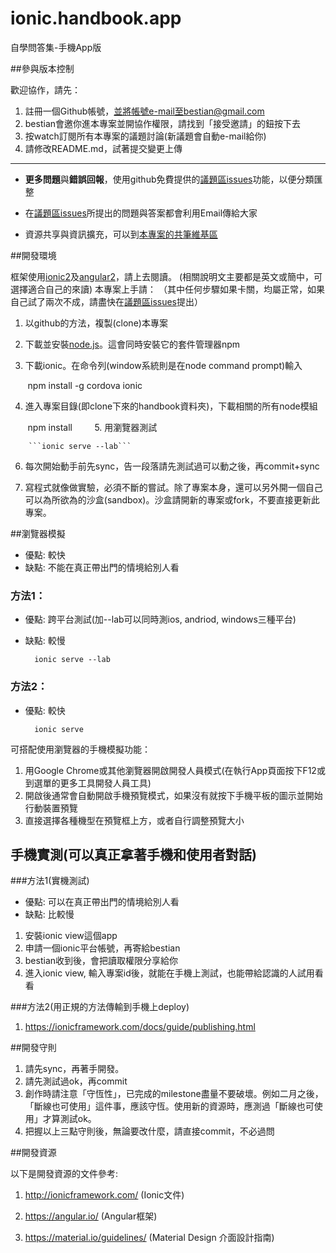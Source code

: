 # ionic.handbook.app
自學問答集-手機App版


##參與版本控制

歡迎協作，請先：

1. 註冊一個Github帳號，並將帳號e-mail至bestian@gmail.com
2. bestian會邀你進本專案並開協作權限，請找到「接受邀請」的鈕按下去
3. 按watch訂閱所有本專案的議題討論(新議題會自動e-mail給你)
4. 請修改README.md，試著提交變更上傳

----

* **更多問題**與**錯誤回報**，使用github免費提供的[議題區issues](https://github.com/3dw/handbook/issues)功能，以便分類匯整

* 在[議題區issues](https://github.com/3dw/handbook/issues)所提出的問題與答案都會利用Email傳給大家

* 資源共享與資訊擴充，可以到[本專案的共筆維基區](https://github.com/3dw/handbook/wiki/%E5%AD%B8%E7%BF%92%E8%B3%87%E6%BA%90)

##開發環境

框架使用[ionic2](https://ionicframework.com/)及[angular2](https://angular.io/)，請上去閱讀。
(相關說明文主要都是英文或簡中，可選擇適合自己的來讀)
 本專案上手請：
（其中任何步驟如果卡關，均屬正常，如果自己試了兩次不成，請盡快在[議題區issues](https://github.com/3dw/handbook/issues)提出）

1. 以github的方法，複製(clone)本專案

2. 下載並安裝[node.js](https://nodejs.org/en/)。這會同時安裝它的套件管理器npm
3. 下載ionic。在命令列(window系統則是在node command prompt)輸入

        npm install -g cordova ionic

4. 進入專案目錄(即clone下來的handbook資料夾)，下載相關的所有node模組

        npm install
        
5. 用瀏覽器測試

        ```ionic serve --lab```
6. 每次開始動手前先sync，告一段落請先測試過可以動之後，再commit+sync

7. 寫程式就像做實驗，必須不斷的嘗試。除了專案本身，還可以另外開一個自己可以為所欲為的沙盒(sandbox)。沙盒請開新的專案或fork，不要直接更新此專案。

##瀏覽器模擬
* 優點: 較快
* 缺點: 不能在真正帶出門的情境給別人看

### 方法1：
* 優點: 跨平台測試(加--lab可以同時測ios, andriod, windows三種平台)
* 缺點: 較慢

        ionic serve --lab

### 方法2：
* 優點: 較快

        ionic serve

可搭配使用瀏覽器的手機模擬功能：
1. 用Google Chrome或其他瀏覽器開啟開發人員模式(在執行App頁面按下F12或到選單的更多工具開發人員工具)
2. 開啟後通常會自動開啟手機預覽模式，如果沒有就按下手機平板的圖示並開始行動裝置預覽
3. 直接選擇各種機型在預覽框上方，或者自行調整預覽大小

## 手機實測(可以真正拿著手機和使用者對話)

###方法1(實機測試)
* 優點: 可以在真正帶出門的情境給別人看
* 缺點: 比較慢

1. 安裝ionic view這個app
2. 申請一個ionic平台帳號，再寄給bestian
3. bestian收到後，會把讀取權限分享給你
4. 進入ionic view, 輸入專案id後，就能在手機上測試，也能帶給認識的人試用看看

###方法2(用正規的方法傳輸到手機上deploy)

1. https://ionicframework.com/docs/guide/publishing.html


##開發守則

1. 請先sync，再著手開發。
2. 請先測試過ok，再commit
3. 創作時請注意「守恆性」，已完成的milestone盡量不要破壞。例如二月之後，「斷線也可使用」這件事，應該守恆。使用新的資源時，應測過「斷線也可使用」才算測試ok。
4. 把握以上三點守則後，無論要改什麼，請直接commit，不必過問 

##開發資源

以下是開發資源的文件參考:

1. http://ionicframework.com/ (Ionic文件)

2. https://angular.io/ (Angular框架)

3. https://material.io/guidelines/ (Material Design 介面設計指南)

